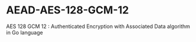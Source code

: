 # AEAD-AES-128-GCM-12
AES 128 GCM 12 : Authenticated Encryption with Associated Data algorithm in Go language

